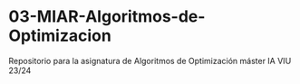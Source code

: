 # 03-MIAR-Algoritmos-de-Optimizacion
Repositorio para la asignatura de Algoritmos de Optimización máster  IA VIU 23/24
